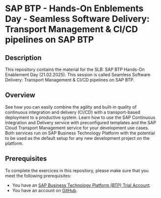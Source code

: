 # SAP BTP - Hands-On Enblements Day - Seamless Software Delivery: Transport Management & CI/CD pipelines on SAP BTP
## Description

This repository contains the material for the SLB: SAP BTP  Hands-On Enablement Day (21.02.2025). This session is called Seamless Software Delivery: Transport Management & CI/CD pipelines on SAP BTP.

## Overview

See how you can easily combine the agility and built-in quality of continuous integration and
delivery (CI/CD) with a transport-based deployment to a productive system. Learn how to use the SAP
Continuous Integration and Delivery service with preconfigured templates and the SAP Cloud Transport
Management service for your development use cases. Both services run on SAP Business Technology
Platform with the potential to be used as the default setup for any new development project on the
platform.

## Prerequisites

To complete the exercices in this repository, please make sure that you meet the following prerequisites:

* You have an [SAP Business Technology Platform (BTP) Trial Account](https://developers.sap.com/tutorials/hcp-create-trial-account.html).
* You have an account on [GitHub](https://github.com/signup).

